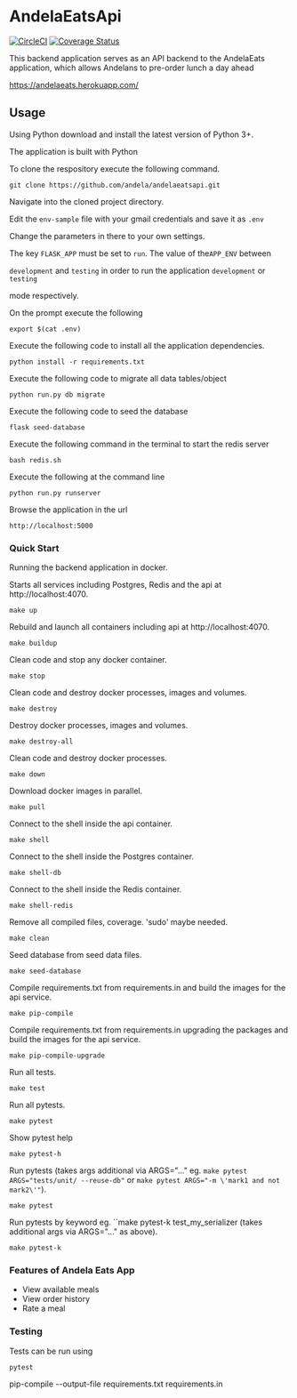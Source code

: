 # AndelaEatsApi
[![CircleCI](https://circleci.com/gh/andela/AndelaEatsApi.svg?style=svg)](https://circleci.com/gh/andela/AndelaEatsApi)
[![Coverage Status](https://coveralls.io/repos/github/andela/AndelaEatsApi/badge.svg?branch=develop)](https://coveralls.io/github/andela/AndelaEatsApi?branch=develop)

This backend application serves as an API backend to the AndelaEats application, which allows Andelans to pre-order lunch a day ahead



https://andelaeats.herokuapp.com/



## Usage
Using  Python download and install the latest version of Python 3+.

The application is built with Python

To clone the respository execute the following command.
```
git clone https://github.com/andela/andelaeatsapi.git
```
Navigate into the cloned project directory.

Edit the `env-sample` file with your gmail credentials and save it as `.env`

Change the parameters in there to your own settings.

The key ```FLASK_APP``` must be set to ```run```. The value of the`APP_ENV` between 

`development` and `testing` in order to run the application `development` or `testing` 

mode respectively.

On the prompt execute the following 
```
export $(cat .env)
```


Execute the following code to install all the application dependencies.
```
python install -r requirements.txt
```

Execute the following code to migrate all data tables/object
```
python run.py db migrate
```


Execute the following code to seed the database
```
flask seed-database
```

Execute the following command in the terminal to start the redis server
```
bash redis.sh
```

Execute the following at the command line
```
python run.py runserver
```

Browse the application in the url
```
http://localhost:5000
```


### Quick Start
Running the backend application in docker.

Starts all services including Postgres, Redis and the api at http://localhost:4070.

```
make up
```

Rebuild and launch all containers including api at http://localhost:4070.
```
make buildup
```

Clean code and stop any docker container.
```
make stop
```

Clean code and destroy docker processes, images and volumes.
```
make destroy
```

Destroy docker processes, images and volumes.
```
make destroy-all
```

Clean code and destroy docker processes.
```
make down
```

Download docker images in parallel.
```
make pull
```

Connect to the shell inside the api container.
```
make shell
```

Connect to the shell inside the Postgres container.
```
make shell-db
```

Connect to the shell inside the Redis container.
```
make shell-redis
```

Remove all compiled files, coverage. 'sudo' maybe needed.
```
make clean
```

Seed database from seed data files.
```
make seed-database
```

Compile requirements.txt from requirements.in and build the images for the api service.
```
make pip-compile
```

Compile requirements.txt from requirements.in upgrading the packages and build the images for the api service.
```
make pip-compile-upgrade
```


Run all tests.
```
make test
```

Run all pytests.
```
make pytest
```

Show pytest help
```
make pytest-h
```

Run pytests (takes args additional via ARGS="..." eg. ``make pytest ARGS="tests/unit/ --reuse-db"`` or ``make pytest ARGS="-m \'mark1 and not mark2\'"``).
```
make pytest
```

Run pytests by keyword eg. ``make pytest-k test_my_serializer (takes additional args via ARGS="..." as above).
```
make pytest-k
```

### Features of Andela Eats App
- View available meals
- View order history
- Rate a meal


### Testing
Tests can be run using
```
pytest
```


pip-compile --output-file requirements.txt requirements.in